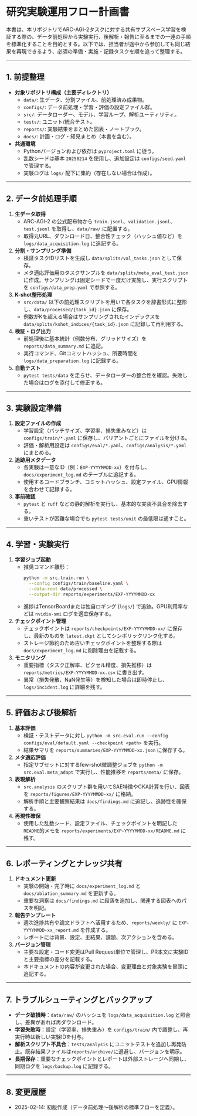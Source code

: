 # 研究実験運用フロー計画書

本書は、本リポジトリでARC-AGI-2タスクに対する共有サブスペース学習を検証する際の、データ前処理から実験実行、後解析・報告に至るまでの一連の手順を標準化することを目的とする。以下では、担当者が途中から参加しても同じ結果を再現できるよう、必須の準備・実施・記録タスクを順を追って整理する。

---

## 1. 前提整理
- **対象リポジトリ構成（主要ディレクトリ）**
  - `data/`: 生データ、分割ファイル、前処理済み成果物。
  - `configs/`: データ前処理・学習・評価の設定ファイル群。
  - `src/`: データローダー、モデル、学習ループ、解析ユーティリティ。
  - `tests/`: ユニット/統合テスト。
  - `reports/`: 実験結果をまとめた図表・ノートブック。
  - `docs/`: 計画・ログ・知見まとめ（本書を含む）。
- **共通環境**
  - Pythonバージョンおよび依存は `pyproject.toml` に従う。
  - 乱数シードは基本 `20250214` を使用し、追加設定は `configs/seed.yaml` で管理する。
  - 実験ログは `logs/` 配下に集約（存在しない場合は作成）。

---

## 2. データ前処理手順
1. **生データ取得**
   - ARC-AGI-2 の公式配布物から `train.jsonl`、`validation.jsonl`、`test.jsonl` を取得し、`data/raw/` に配置する。
   - 取得元URL、ダウンロード日、整合性チェック（ハッシュ値など）を `logs/data_acquisition.log` に追記する。
2. **分割・サンプリング準備**
   - 検証タスクIDリストを生成し `data/splits/val_tasks.json` として保存。
   - メタ適応評価用のタスクサンプルを `data/splits/meta_eval_test.json` に作成。サンプリングは固定シードで一度だけ実施し、実行スクリプトを `configs/data_prep.yaml` で参照する。
3. **K-shot整形処理**
   - `src/data/` 以下の前処理スクリプトを用いて各タスクを辞書形式に整形し、`data/processed/{task_id}.json` に保存。
   - 例数がKを超える場合はサンプリングされたインデックスを `data/splits/kshot_indices/{task_id}.json` に記録して再利用する。
4. **検証・ログ出力**
   - 前処理後に基本統計（例数分布、グリッドサイズ）を `reports/data_summary.md` に追記。
   - 実行コマンド、Gitコミットハッシュ、所要時間を `logs/data_preparation.log` に記録する。
5. **自動テスト**
   - `pytest tests/data` を走らせ、データローダーの整合性を確認。失敗した場合はログを添付して修正する。

---

## 3. 実験設定準備
1. **設定ファイルの作成**
   - 学習設定（バッチサイズ、学習率、損失重みなど）は `configs/train/*.yaml` に保存し、バリアントごとにファイルを分ける。
   - 評価・解析用設定は `configs/eval/*.yaml`、`configs/analysis/*.yaml` にまとめる。
2. **追跡用メタデータ**
   - 各実験は一意なID（例：`EXP-YYYYMMDD-xx`）を付与し、`docs/experiment_log.md` のテーブルに追記する。
   - 使用するコードブランチ、コミットハッシュ、設定ファイル、GPU情報を合わせて記録する。
3. **事前確認**
   - `pytest` と `ruff` などの静的解析を実行し、基本的な実装不具合を除去する。
   - 重いテストが困難な場合でも `pytest tests/unit` の最低限は通すこと。

---

## 4. 学習・実験実行
1. **学習ジョブ起動**
   - 推奨コマンド雛形：
     ```bash
     python -m src.train.run \
       --config configs/train/baseline.yaml \
       --data-root data/processed \
       --output-dir reports/experiments/EXP-YYYYMMDD-xx
     ```
   - 進捗はTensorBoardまたは独自ロギング (`logs/`) で追跡。GPU利用率などは `nvidia-smi` ログを適宜保存する。
2. **チェックポイント管理**
   - チェックポイントは `reports/checkpoints/EXP-YYYYMMDD-xx/` に保存し、最新のものを `latest.ckpt` としてシンボリックリンク化する。
   - ストレージ節約のため古いチェックポイントを整理する際は `docs/experiment_log.md` に削除理由を記載する。
3. **モニタリング**
   - 重要指標（タスク正解率、ピクセル精度、損失推移）は `reports/metrics/EXP-YYYYMMDD-xx.csv` に書き出す。
   - 異常（損失発散、NaN発生等）を検知した場合は即時停止し、`logs/incident.log` に詳細を残す。

---

## 5. 評価および後解析
1. **基本評価**
   - 検証・テストデータに対し `python -m src.eval.run --config configs/eval/default.yaml --checkpoint <path>` を実行。
   - 結果サマリを `reports/summaries/EXP-YYYYMMDD-xx.json` に保存する。
2. **メタ適応評価**
   - 指定サブセットに対するfew-shot微調整ジョブを `python -m src.eval.meta_adapt` で実行し、性能推移を `reports/meta/` に保存。
3. **表現解析**
   - `src.analysis` のスクリプト群を用いてSAE特徴やCKA計算を行い、図表を `reports/figures/EXP-YYYYMMDD-xx/` に格納。
   - 解析手順と主要観察結果は `docs/findings.md` に追記し、追跡性を確保する。
4. **再現性確保**
   - 使用した乱数シード、設定ファイル、チェックポイントを明記した`README`的メモを `reports/experiments/EXP-YYYYMMDD-xx/README.md` に残す。

---

## 6. レポーティングとナレッジ共有
1. **ドキュメント更新**
   - 実験の開始・完了時に `docs/experiment_log.md` と `docs/ablation_summary.md` を更新する。
   - 重要な洞察は `docs/findings.md` に段落を追加し、関連する図表へのパスを明記。
2. **報告テンプレート**
   - 週次進捗共有や論文ドラフトへ活用するため、`reports/weekly/` に `EXP-YYYYMMDD-xx_report.md` を作成する。
   - レポートには背景、設定、主結果、課題、次アクションを含める。
3. **バージョン管理**
   - 主要な設定・コード変更はPull Request単位で管理し、PR本文に実験IDと主要指標の差分を記載する。
   - 本ドキュメントの内容が変更された場合、変更理由と対象実験を冒頭に追記する。

---

## 7. トラブルシューティングとバックアップ
- **データ破損時**：`data/raw/` のハッシュを `logs/data_acquisition.log` と照合し、差異があれば再ダウンロード。
- **学習失敗時**：設定（学習率、損失重み）を `configs/train/` 内で調整し、再実行時は新しい実験IDを付与。
- **解析スクリプト不具合**：`tests/analysis` にユニットテストを追加し再発防止。既存結果ファイルは`reports/archive/`に退避し、バージョンを明示。
- **長期保存**：重要なチェックポイントとレポートは外部ストレージへ同期し、同期ログを `logs/backup.log` に記録する。

---

## 8. 変更履歴
- 2025-02-14: 初版作成（データ前処理〜後解析の標準フローを定義）。
